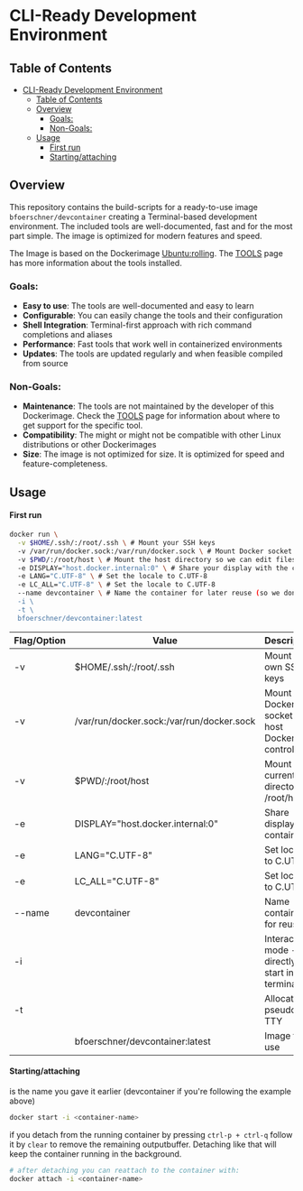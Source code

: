 # CLI-Ready Development Environment

## Table of Contents

<!--toc:start-->
- [CLI-Ready Development Environment](#cli-ready-development-environment)
  - [Table of Contents](#table-of-contents)
  - [Overview](#overview)
    - [Goals:](#goals)
    - [Non-Goals:](#non-goals)
  - [Usage](#usage)
      - [First run](#first-run)
      - [Starting/attaching](#startingattaching)
<!--toc:end-->

## Overview

This repository contains the build-scripts for a ready-to-use image ```bfoerschner/devcontainer``` creating a Terminal-based 
development environment. The included tools are well-documented, fast and for the most part simple. The 
image is optimized for  modern features and speed.

The Image is based on the Dockerimage [Ubuntu:rolling](https://hub.docker.com/_/ubuntu). The [TOOLS](/docs/TOOLS.md) page has more information 
about the tools installed.

### Goals:
- **Easy to use**: The tools are well-documented and easy to learn
- **Configurable**: You can easily change the tools and their configuration
- **Shell Integration**: Terminal-first approach with rich command completions and aliases
- **Performance**: Fast tools that work well in containerized environments
- **Updates**: The tools are updated regularly and when feasible compiled from source

### Non-Goals:
- **Maintenance**: The tools are not maintained by the developer of this Dockerimage. Check the
[TOOLS](/docs/TOOLS.md) page for information about where to get support for the specific tool.
- **Compatibility**: The might or might not be compatible with other Linux distributions or other Dockerimages
- **Size**: The image is not optimized for size. It is optimized for speed and feature-completeness.


## Usage

#### First run
```bash
docker run \
  -v $HOME/.ssh/:/root/.ssh \ # Mount your SSH keys
  -v /var/run/docker.sock:/var/run/docker.sock \ # Mount Docker socket so we can control the hosts docker
  -v $PWD/:/root/host \ # Mount the host directory so we can edit files
  -e DISPLAY="host.docker.internal:0" \ # Share your display with the container
  -e LANG="C.UTF-8" \ # Set the locale to C.UTF-8
  -e LC_ALL="C.UTF-8" \ # Set the locale to C.UTF-8
  --name devcontainer \ # Name the container for later reuse (so we don't need to restart it every time
  -i \
  -t \
  bfoerschner/devcontainer:latest
```


| Flag/Option | Value                                     | Description                                     |
|-------------|-------------------------------------------|-------------------------------------------------|
| -v          | $HOME/.ssh/:/root/.ssh                    | Mount your own SSH keys                                  |
| -v          | /var/run/docker.sock:/var/run/docker.sock | Mount Docker socket for host Docker control     |
| -v          | $PWD/:/root/host                          | Mount current directory to /root/host           |
| -e          | DISPLAY="host.docker.internal:0"          | Share display with container                    |
| -e          | LANG="C.UTF-8"                            | Set locale to C.UTF-8                           |
| -e          | LC_ALL="C.UTF-8"                          | Set locale to C.UTF-8                           |
| --name      | devcontainer                              | Name container for reuse                        |
| -i          |                                           | Interactive mode - directly start into terminal |
| -t         |                                            | Allocate pseudo-TTY                            |
| | bfoerschner/devcontainer:latest | Image to use |


#### Starting/attaching
<container-name> is the name you gave it earlier (devcontainer if you're following the example above)

```bash
docker start -i <container-name>
```

if you detach from the running container by pressing ```ctrl-p + ctrl-q``` follow it by ```clear``` to 
remove the remaining outputbuffer. Detaching like that will keep the container running in the background.
```bash
# after detaching you can reattach to the container with:
docker attach -i <container-name> 
```
